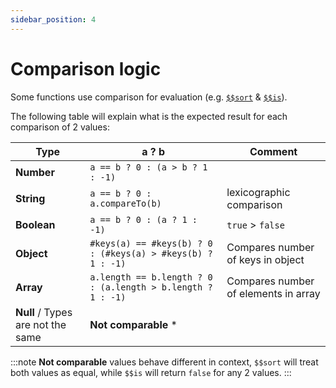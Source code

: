```yaml
---
sidebar_position: 4
---
```

# Comparison logic

Some functions use comparison for evaluation (e.g. [`$$sort`](functions/sort) & [`$$is`](functions/is)).

The following table will explain what is the expected result for each comparison of 2 values:

| Type                              | a ? b                                                       | Comment                              |
|-----------------------------------|-------------------------------------------------------------|--------------------------------------|
| **Number**                        | `a == b ? 0 : (a > b ? 1 : -1)`                             |                                      |
| **String**                        | `a == b ? 0 : a.compareTo(b)`                               | lexicographic comparison             |
| **Boolean**                       | `a == b ? 0 : (a ? 1 : -1)`                                 | `true` > `false`                     |
| **Object**                        | `#keys(a) == #keys(b) ? 0 : (#keys(a) > #keys(b) ? 1 : -1)` | Compares number of keys in object    |
| **Array**                         | `a.length == b.length ? 0 : (a.length > b.length ? 1 : -1)` | Compares number of elements in array |
| **Null** / Types are not the same | **Not comparable** *                                        |                                      |
 

:::note
**Not comparable** values behave different in context, `$$sort` will treat both values as equal, while `$$is` will return `false` for any 2 values.
:::